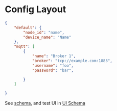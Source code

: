 # Config Layout

```json
{
    "default": {
        "node_id": "name",
        "device_name": "Name"
    },
    "mqtt": [
        {
            "name": "Broker 1",
            "broker": "tcp://example.com:1883",
            "username": "foo",
            "password": "bar",

        }
    ]

}
```

See [schema](config.schema.json), and test UI in [UI Schema](https://ui-schema.bemit.codes/examples/Main-Demo)
